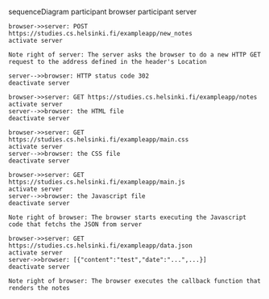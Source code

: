 sequenceDiagram
    participant browser
    participant server

    browser->>server: POST https://studies.cs.helsinki.fi/exampleapp/new_notes
    activate server

    Note right of server: The server asks the browser to do a new HTTP GET request to the address defined in the header's Location

    server-->>browser: HTTP status code 302
    deactivate server

    browser->>server: GET https://studies.cs.helsinki.fi/exampleapp/notes
    activate server
    server-->>browser: the HTML file
    deactivate server

    browser->>server: GET https://studies.cs.helsinki.fi/exampleapp/main.css
    activate server
    server-->>browser: the CSS file
    deactivate server

    browser->>server: GET https://studies.cs.helsinki.fi/exampleapp/main.js
    activate server
    server-->>browser: the Javascript file
    deactivate server

    Note right of browser: The browser starts executing the Javascript code that fetchs the JSON from server

    browser->>server: GET https://studies.cs.helsinki.fi/exampleapp/data.json
    activate server
    server->>browser: [{"content":"test","date":"...",...}]
    deactivate server

    Note right of browser: The browser executes the callback function that renders the notes
